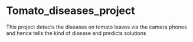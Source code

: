 # Tomato_diseases_project
This project detects the diseases on tomato leaves via the camera phones and hence tells the kind of disease and predicts solutions
